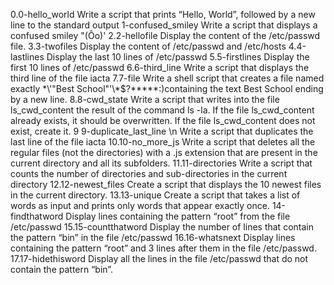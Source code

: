 0.0-hello_world
Write a script that prints “Hello, World”, followed by a new line to the standard output
1-confused_smiley
Write a script that displays a confused smiley "(Ôo)'
2.2-hellofile
Display the content of the /etc/passwd file.
3.3-twofiles
Display the content of /etc/passwd and /etc/hosts
4.4-lastlines
Display the last 10 lines of /etc/passwd
5.5-firstlines
Display the first 10 lines of /etc/passwd
6.6-third_line
Write a script that displays the third line of the file iacta 
7.7-file 
Write a shell script that creates a file named exactly \*\\'"Best School"\'\\*$\?\*\*\*\*\*:)containing the text Best School ending by a new line.
8.8-cwd_state 
Write a script that writes into the file ls_cwd_content the result of the command ls -la. If the file ls_cwd_content already exists, it should be overwritten. If the file ls_cwd_content does not exist, create it.
9 9-duplicate_last_line \n 
Write a script that duplicates the last line of the file iacta
10.10-no_more_js 
Write a script that deletes all the regular files (not the directories) with a .js extension that are present in the current directory and all its subfolders.
11.11-directories 
Write a script that counts the number of directories and sub-directories in the current directory
12.12-newest_files 
Create a script that displays the 10 newest files in the current directory.
13.13-unique Create a script that takes a list of words as input and prints only words that appear exactly once.
14-findthatword 
Display lines containing the pattern “root” from the file /etc/passwd
15.15-countthatword 
Display the number of lines that contain the pattern “bin” in the file /etc/passwd
16.16-whatsnext 
Display lines containing the pattern “root” and 3 lines after them in the file /etc/passwd.
17.17-hidethisword 
Display all the lines in the file /etc/passwd that do not contain the pattern “bin”.
